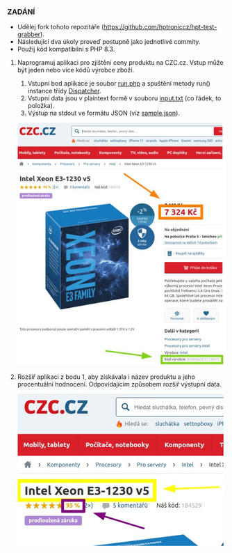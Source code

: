 ### ZADÁNÍ

- Udělej fork tohoto repozitáře (https://github.com/hptroniccz/hpt-test-grabber).
- Následující dva úkoly proveď postupně jako jednotlivé commity.
- Použij kód kompatibilní s PHP 8.3.

1. Naprogramuj aplikaci pro zjištění ceny produktu na CZC.cz. Vstup může být jeden nebo více kódů výrobce zboží. 
    1. Vstupní bod aplikace je soubor [run.php](run.php) a spuštění metody run() instance třídy [Dispatcher](src/Dispatcher.php).
    1. Vstupní data jsou v plaintext formě v souboru [input.txt](input.txt) (co řádek, to položka).
    1. Výstup na stdout ve formátu JSON (viz [sample.json](docs/sample.json)).
   
    ![zadání 1](docs/img1.jpg)

1. Rozšiř aplikaci z bodu 1, aby získávala i název produktu a jeho procentuální hodnocení. Odpovídajícím způsobem rozšiř výstupní data.

    ![zadání 2](docs/img2.jpg)
